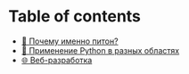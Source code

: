 # Table of contents

* [🐍 Почему именно питон?](README.md)
* [🐍 Применение Pуthon в разных областях](primenenie-puthon-v-raznykh-oblastyakh.md)
* [🌐 Веб-разработка](veb-razrabotka.md)
